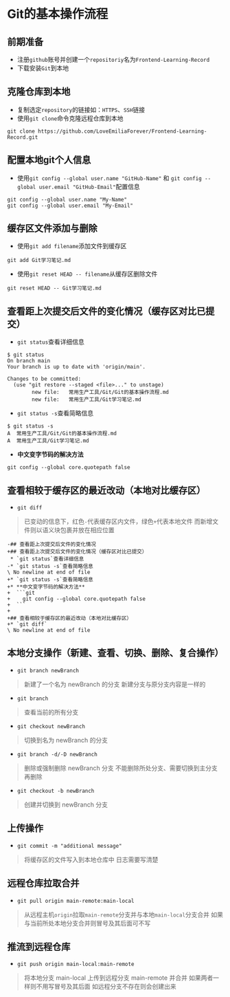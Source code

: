 # Git的基本操作流程

## 前期准备
* 注册`github`账号并创建一个`repositoriy`名为`Frontend-Learning-Record`
* 下载安装`Git`到本地

## 克隆仓库到本地
* 复制选定`repository`的链接如：`HTTPS`、`SSH`链接
* 使用`git clone`命令克隆远程仓库到本地
```git
git clone https://github.com/LoveEmiliaForever/Frontend-Learning-Record.git
```

## 配置本地git个人信息
* 使用`git config --global user.name "GitHub-Name"` 和 `git config --global user.email "GitHub-Email"`配置信息
```git
git config --global user.name "My-Name"
git config --global user.email "My-Email"
```

## 缓存区文件添加与删除
* 使用`git add filename`添加文件到缓存区
```git
git add Git学习笔记.md
```
* 使用`git reset HEAD -- filename`从缓存区删除文件
```git
git reset HEAD -- Git学习笔记.md
```

## 查看距上次提交后文件的变化情况（缓存区对比已提交）
* `git status`查看详细信息
```git
$ git status
On branch main
Your branch is up to date with 'origin/main'.

Changes to be committed:
  (use "git restore --staged <file>..." to unstage)
        new file:   常用生产工具/Git/Git的基本操作流程.md
        new file:   常用生产工具/Git学习笔记.md  
```
* `git status -s`查看简略信息
```git
$ git status -s
A  常用生产工具/Git/Git的基本操作流程.md
A  常用生产工具/Git学习笔记.md
```
* **中文变字节码的解决方法**
```git
git config --global core.quotepath false
```

## 查看相较于缓存区的最近改动（本地对比缓存区）
* `git diff`
> 已变动的信息下，红色`-`代表缓存区内文件，绿色`+`代表本地文件
> 而新增文件则以语义块包裹并放在相应位置

```git
-## 查看距上次提交后文件的变化情况
+## 查看距上次提交后文件的变化情况（缓存区对比已提交）
 * `git status`查看详细信息
-* `git status -s`查看简略信息
\ No newline at end of file
+* `git status -s`查看简略信息
+* **中文变字节码的解决方法**
+  ```git
+    git config --global core.quotepath false
+  ```
+
+## 查看相较于缓存区的最近改动（本地对比缓存区）
+* `git diff`
\ No newline at end of file
```

## 本地分支操作（新建、查看、切换、删除、复合操作）
* `git branch newBranch`
> 新建了一个名为 newBranch 的分支
> 新建分支与原分支内容是一样的
* `git branch`
> 查看当前的所有分支
* `git checkout newBranch`
> 切换到名为 newBranch 的分支
* `git branch -d/-D newBranch`
> 删除或强制删除 newBranch 分支
> 不能删除所处分支、需要切换到主分支再删除
* `git checkout -b newBranch`
> 创建并切换到 newBranch 分支

## 上传操作
* `git commit -m "additional message"`
> 将缓存区的文件写入到本地仓库中
> 日志需要写清楚

## 远程仓库拉取合并
* `git pull origin main-remote:main-local`
> 从远程主机`origin`拉取`main-remote`分支并与本地`main-local`分支合并
> 如果与当前所处本地分支合并则冒号及其后面可不写

## 推流到远程仓库
* `git push origin main-local:main-remote`
> 将本地分支 main-local 上传到远程分支 main-remote 并合并
> 如果两者一样则不用写冒号及其后面
> 如远程分支不存在则会创建出来